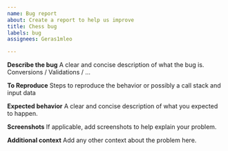 ```yaml
---
name: Bug report
about: Create a report to help us improve
title: Chess bug
labels: bug
assignees: Geras1mleo

---
```


**Describe the bug**
A clear and concise description of what the bug is.
Conversions / Validations / ...

**To Reproduce**
Steps to reproduce the behavior or
possibly a call stack and input data

**Expected behavior**
A clear and concise description of what you expected to happen.

**Screenshots**
If applicable, add screenshots to help explain your problem.

**Additional context**
Add any other context about the problem here.
